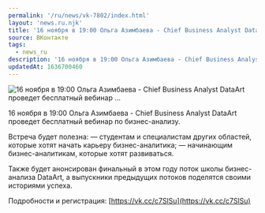 ```yaml
---
permalink: '/ru/news/vk-7802/index.html'
layout: 'news.ru.njk'
title: '16 ноября в 19:00 Ольга Азимбаева - Chief Business Analyst DataArt проведет бесплатный вебинар …'
source: ВКонтакте
tags:
  - news_ru
description: '16 ноября в 19:00 Ольга Азимбаева - Chief Business Analyst DataArt проведет бесплатный вебинар …'
updatedAt: 1636700460
---
```

![16 ноября в 19:00 Ольга Азимбаева - Chief Business Analyst DataArt проведет бесплатный вебинар …](https://sun9-41.userapi.com/sun9-79/impg/1t73kUZ8Xi-BMWA_nDD4uZT4L0Ulru65oLrJrA/pH55F3Ww9tM.jpg?size=1280x720&quality=96&sign=14813a127851180bdeed048eec58fcae&c_uniq_tag=KWOWJCxJ3NP_9h9uFkCGCdtfD9tyaoXWmyZB0WDLb44&type=album)

16 ноября в 19:00 Ольга Азимбаева - Chief Business Analyst DataArt проведет бесплатный вебинар по бизнес-анализу.

Встреча будет полезна:
— студентам и специалистам других областей, которые хотят начать карьеру бизнес-аналитика;
— начинающим бизнес-аналитикам, которые хотят развиваться.

Также будет анонсирован финальный в этом году поток школы бизнес-анализа DataArt, а выпускники предыдущих потоков поделятся своими историями успеха.

Подробности и регистрация: [https://vk.cc/c7SlSu](https://vk.cc/c7SlSu)
